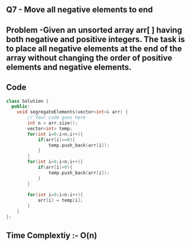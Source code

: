 ## Q7 - Move all negative elements to end

## Problem -Given an unsorted array arr[ ] having both negative and positive integers. The task is to place all negative elements at the end of the array without changing the order of positive elements and negative elements.

## Code
```cpp
class Solution {
  public:
    void segregateElements(vector<int>& arr) {
        // Your code goes here
        int n = arr.size();
        vector<int> temp;
        for(int i=0;i<n;i++){
            if(arr[i]>=0){
                temp.push_back(arr[i]);
            }
        }
        for(int i=0;i<n;i++){
            if(arr[i]<0){
                temp.push_back(arr[i]);
            }
        }
        
        for(int i=0;i<n;i++){
            arr[i] = temp[i];
        }
    }
};
```
## Time Complextiy :- O(n) 